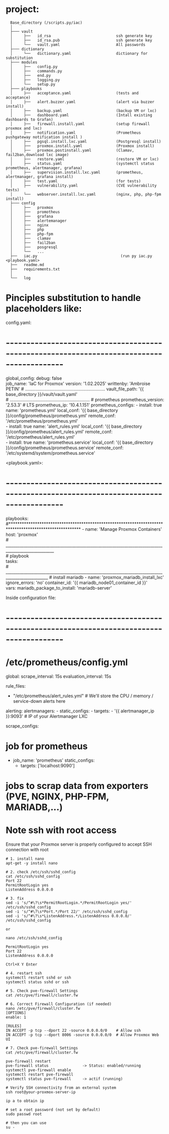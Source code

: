 # project:

      Base_directory (/scripts.py/iac)
      │
      ├─── vault
      │     ├──   id_rsa                             ssh generate key
      │     ├──   id_rsa.pub                         ssh generate key
      │     └──   vault.yaml                         All passwords    
      ├─── dictionary
      │     └──   dictionary.yaml                    dictionary for substitution            
      ├─── modules
      │     ├──   config.py
      │     ├──   commands.py
      │     ├──   end.py
      │     ├──   logging.py   
      │     └──   setup.py
      ├─── playbooks
      │     ├──   acceptance.yaml                    (tests and acceptance)
      │     ├──   alert.buzzer.yaml                  (alert via buzzer install)      
      │     ├──   backup.yaml                        (backup VM or lxc)         
      │     ├──   dashboard.yaml                     (Intall existing dashboards to Grafan)     
      │     ├──   firewall.install.yaml              (setup firewall proxmox and lxc)        
      │     ├──   notification.yaml                  (Prometheus pushgateway notification install )      
      │     ├──   pgsql.install.lxc.yaml             (Postgresql install)      
      │     ├──   proxmox.install.yaml               (Proxmox install)      
      │     ├──   proxmox.postinstall.yaml           (Clamav, fail2ban,download lxc image)      
      │     ├──   restore.yaml                       (restore VM or lxc)        
      │     ├──   status.yaml                        (systemctl status prometheus, alertmanager, grafana)
      │     ├──   supervision.install.lxc.yaml       (prometheus, alertmanager, grafana install)      
      │     ├──   test.yaml                          (for tests)     
      │     ├──   vulnerability.yaml                 (CVE vulnerability tests)   
      │     └──   webserver.install.lxc.yaml         (nginx, php, php-fpm install)            
      ├─── config
      │     ├──   proxmox
      │     ├──   promotheus
      │     ├──   grafana
      │     ├──   alertemanager
      │     ├──   nginx
      │     ├──   php
      │     ├──   php-fpm
      │     ├──   clamav
      │     ├──   fail2ban  
      │     ├──   posgresql      
      │     └──   ...
      ├──   iac.py                                     (run py iac.py <playbook.yaml>
      ├──   readme.md
      ├──   requirements.txt
      │  
      └──   log
            
            
 # Pinciples substitution to handle placeholders like:

config.yaml:
# ------------------------------------------------------------------------------------------
global_config:
    debug:                                       false   
    job_name:                                    'IaC for Proxmox'
    version:                                     '1.02.2025'
    writtenby:                                   'Ambroise PETIN'
    # ...............................................................
    vault_file_path:                             '{{ base_directory }}/vault/vault.yaml'    
    # ...............................................................
    # prometheus
    prometheus_version:                          '2.53.3'   # LTS
    prometheus_ip:                               '10.4.1.151'
    prometheus_configs:
        - install:                               true
          name:                                  'prometheus.yml'
          local_conf:                            '{{ base_directory }}/config/prometheus/prometheus.yml'
          remote_conf:                           '/etc/prometheus/prometheus.yml'   
        - install:                               true
          name:                                  'alert_rules.yml'
          local_conf:                            '{{ base_directory }}/config/prometheus/alert_rules.yml'
          remote_conf:                           '/etc/prometheus/alert_rules.yml'   
        - install:                               true
          name:                                  'prometheus.service'
          local_conf:                            '{{ base_directory }}/config/prometheus/prometheus.service'
          remote_conf:                           '/etc/systemd/system/prometheus.service'

<playbook.yaml>:
# ------------------------------------------------------------------------------------------
playbooks:
        #********************************************************************************************************
        - name:                                       'Manage Proxmox Containers'
          host:                                       'proxmox'          
        # ______________________________________________________________________________________________________            
        # playbook                 
          tasks:  
            # ___________________________________________________________________________________________________
            # install mariadb
            - name:                                   'proxmox_mariadb_install_lxc'
              ignore_errors:                          'no'
              container_id:                           '{{ mariadb_node01_container_id }}'   
              vars: 
                mariadb_package_to_install:           'mariadb-server'

Inside configuration file:
# ------------------------------------------------------------------------------------------
# /etc/prometheus/config.yml

global:
  scrape_interval:     15s
  evaluation_interval: 15s


rule_files:
  - "/etc/prometheus/alert_rules.yml"    # We'll store the CPU / memory / service-down alerts here


alerting:
  alertmanagers:
    - static_configs:
      - targets:
        - '{{ alertmanager_ip }}:9093'   # IP of your Alertmanager LXC


scrape_configs:                        

   # job for prometheus
  - job_name: 'prometheus'
    static_configs:
      - targets: ['localhost:9090'] 

   # jobs to scrap data from exporters (PVE, NGINX, PHP-FPM, MARIADB,...)
 
 
 
 # Note ssh with root access
Ensure that your Proxmox server is properly configured to accept SSH connection with root

    # 1. install nano
    apt-get -y install nano

    # 2. check /etc/ssh/sshd_config
    cat /etc/ssh/sshd_config
    Port 22
    PermitRootLogin yes
    ListenAddress 0.0.0.0
    
    # 3. fix 
    sed -i 's/^#\?\s*PermitRootLogin.*/PermitRootLogin yes/' /etc/ssh/sshd_config
    sed -i 's/^#\?\s*Port.*/Port 22/' /etc/ssh/sshd_config
    sed -i 's/^#\?\s*ListenAddress.*/ListenAddress 0.0.0.0/' /etc/ssh/sshd_config
        
    or 
    
    nano /etc/ssh/sshd_config
    
    PermitRootLogin yes
    Port 22
    ListenAddress 0.0.0.0   
    
    Ctrl+X Y Enter
    
    # 4. restart ssh
    systemctl restart sshd or ssh
    systemctl status sshd or ssh
      
    # 5. Check pve-firewall Settings
    cat /etc/pve/firewall/cluster.fw
    
    # 6. Correct Firewall Configuration (if needed)
    nano /etc/pve/firewall/cluster.fw
    [OPTIONS]
    enable: 1
   
    [RULES]
    IN ACCEPT -p tcp --dport 22 -source 0.0.0.0/0    # Allow ssh
    IN ACCEPT -p tcp --dport 8006 -source 0.0.0.0/0  # Allow Proxmox Web UI
      
    # 7. Check pve-firewall Settings
    cat /etc/pve/firewall/cluster.fw
    
    pve-firewall restart
    pve-firewall status               -> Status: enabled/running 
    systemctl pve-firewall enable  
    systemctl restart pve-firewall     
    systemctl status pve-firewall     -> actif (running)
    
    # Verify SSH connectivity from an external system
    ssh root@your-proxmox-server-ip
    
    ip a to obtain ip
    
    # set a root password (not set by default)
    sudo passwd root
    
    # then you can use 
    su -